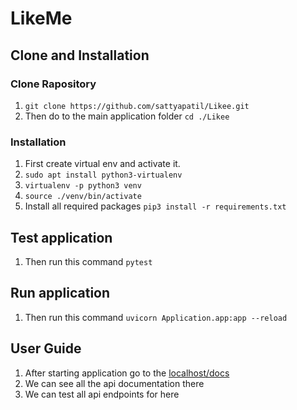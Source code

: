 # LikeMe

## Clone and Installation

### Clone Rapository

1. `git clone https://github.com/sattyapatil/Likee.git`
2. Then do to the main application folder `cd ./Likee`

### Installation

1. First create virtual env and activate it.
  1. `sudo apt install python3-virtualenv`
  2. `virtualenv -p python3 venv`
  3. `source ./venv/bin/activate`
2. Install all required packages `pip3 install -r requirements.txt`

## Test application
1. Then run this command `pytest`

## Run application
1. Then run this command `uvicorn Application.app:app --reload`

## User Guide

1. After starting application go to the [localhost/docs](http://127.0.0.1:8000/docs)
2. We can see all the api documentation there
3. We can test all api endpoints for here
